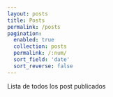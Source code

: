 ```yaml
---
layout: posts
title: Posts
permalink: /posts
pagination:
  enabled: true
  collection: posts
  permalink: /:num/
  sort_field: 'date'
  sort_reverse: false
---
```


Lista de todos los post publicados